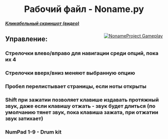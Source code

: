 <h1><center>Рабочий файл - Noname.py</center></h1>
<!-- <h3><center>Потраченное время на проект:</center><center><pre>День	1
Часов	19
Минут	13
Секунд	5</pre></center></h3><h4>Про таймер я совсем забыл, часы не считал уже давно .-.</h4><h2>  </h2>
-->
<h5><a href="https://youtu.be/3AGXLDnccvk">Кликабельный скриншот (видео)</a></h5><a style="float:right" href="https://youtu.be/3AGXLDnccvk" target="_blank">  <img alt="NonameProject Gameplay" src="https://img.youtube.com/vi/3AGXLDnccvk/maxresdefault.jpg" /></a><h2>Управление:</h2><h3>Стрелочки влево/вправо для навигации среди опций, пока их 4</h3><h3>Стрелочки вверх/вниз меняют выбранную опцию</h3><h3>Пробел перелистывает страницы, если ноты открыты</h3><h3>Shift при зажатии позволяет клавише издавать протяжный звук, даже если клавишу отжать - звук будет длиться (по умолчанию тянет звук, пока клавиша зажата, при отжатии звук затихает)</h3><h3>NumPad 1-9 - Drum kit</h3>
